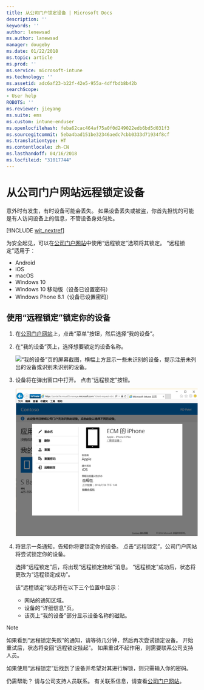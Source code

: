 ```yaml
---
title: 从公司门户锁定设备 | Microsoft Docs
description: ''
keywords: ''
author: lenewsad
ms.author: lanewsad
manager: dougeby
ms.date: 01/22/2018
ms.topic: article
ms.prod: ''
ms.service: microsoft-intune
ms.technology: ''
ms.assetid: adc6af23-b22f-42e5-955a-4dffbdb8b42b
searchScope:
- User help
ROBOTS: ''
ms.reviewer: jieyang
ms.suite: ems
ms.custom: intune-enduser
ms.openlocfilehash: feba62cac464af75a0f0d249022edb6bd5d031f3
ms.sourcegitcommit: 5eba4bad151be32346aedc7cbb0333d71934f8cf
ms.translationtype: HT
ms.contentlocale: zh-CN
ms.lasthandoff: 04/16/2018
ms.locfileid: "31017744"
---
```

# <a name="remotely-lock-your-device-from-the-company-portal-website"></a>从公司门户网站远程锁定设备

意外时有发生，有时设备可能会丢失。 如果设备丢失或被盗，你首先担忧的可能是有人访问设备上的信息，不管设备身处何处。

[!INCLUDE [wit_nextref](includes/end-user-password-guidance.md)]

为安全起见，可以在[公司门户网站](https://portal.manage.microsoft.com#HelpDeskDialog)中使用“远程锁定”选项将其锁定。 “远程锁定”适用于：

* Android
* iOS
* macOS
* Windows 10
* Windows 10 移动版（设备已设置密码）
* Windows Phone 8.1（设备已设置密码）

## <a name="to-use-remote-lock-to-lock-your-device"></a>使用“远程锁定”锁定你的设备

1. 在[公司门户网站](https://portal.manage.microsoft.com#HelpDeskDialog)上，点击“菜单”按钮，然后选择“我的设备”。

2. 在“我的设备”页上，选择想要锁定的设备名称。

   ![“我的设备”页的屏幕截图，横幅上方显示一些未识别的设备，提示注册未列出的设备或识别未识别的设备。](./media/macOS_enroll_002_tap_here_banner.png)

3. 设备将在弹出窗口中打开。 点击“远程锁定”按钮。

   ![公司门户网站上已选设备的所有选项，包括重命名、删除、重置设备、重置密码和远程锁定。 ](./media/iwp-screen-with-all-options.png)

4. 将显示一条通知，告知你将要锁定你的设备。 点击“远程锁定”，公司门户网站将尝试锁定你的设备。

   选择“远程锁定”后，将出现“远程锁定挂起”消息。  “远程锁定”成功后，状态将更改为“远程锁定成功”。

   该“远程锁定”状态将在以下三个位置中显示：

   * 网站的通知区域。
   * 设备的“详细信息”页。
   * 该页上“我的设备”部分显示设备名称的磁贴。

> [!Note]
> 如果看到“远程锁定失败”的通知，请等待几分钟，然后再次尝试锁定设备。 开始重试后，状态将变回“远程锁定挂起”。 如果重试不起作用，则需要联系公司支持人员。

如果使用“远程锁定”后找到了设备并希望对其进行解锁，则只需输入你的密码。

仍需帮助？ 请与公司支持人员联系。 有关联系信息，请查看[公司门户网站](https://portal.manage.microsoft.com#HelpDeskDialog)。
